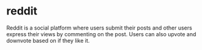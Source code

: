 # reddit

Reddit is a social platform where users submit their posts and other users express their views by commenting on the post. Users can also upvote and downvote based on if they like it. 